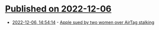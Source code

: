# [Published on 2022-12-06](index.md)

* [2022-12-06, 14:54:14](https://news.ycombinator.com/item?id=33880898) - [Apple sued by two women over AirTag stalking](https://www.phonearena.com/news/apple-sued-by-women-after-exes-use-airtags-to-stalk-them_id144110)
